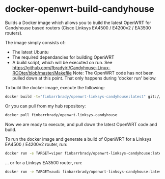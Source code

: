 # docker-openwrt-build-candyhouse
Builds a Docker image which allows you to build the latest OpenWRT for Candyhouse based routers (Cisco Linksys EA4500 / E4200v2 / EA3500 routers).

The image simply consists of:
 - The latest Ubuntu
 - The required dependancies for building OpenWRT
 - A build script, which will be executed on run. See https://github.com/fbradyirl/Candyhouse-Linux-ROOter/blob/master/Makefile
Note: The OpenWRT code has not been pulled down at this point. That only happens during 'docker run' below.

To build the docker image, execute the following:

```bash
docker build -t="finbarrbrady/openwrt-linksys-candyhouse:latest" git://github.com/fbradyirl/docker-openwrt-build-candyhouse
```
Or you can pull from my hub repository:
```bash
docker pull finbarrbrady/openwrt-linksys-candyhouse
```

Now we are ready to execute, and pull down the latest OpenWRT code and build.

To run the docker image and generate a build of OpenWRT for a Linksys EA4500 / E4200v2 router, run:
```bash
docker run -e TARGET=viper finbarrbrady/openwrt-linksys-candyhouse:latest
```

... or for a Linksys EA3500 router, run:
```bash
docker run -e TARGET=audi finbarrbrady/openwrt-linksys-candyhouse:latest
```
